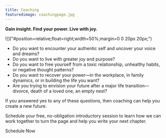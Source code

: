 ```yaml
---
title: Coaching
featuredimage: coachingpage.jpg
---
```

**Gain insight. Find your power. Live with joy.**

![]("#position=relative;float=right;width=50%;margin=0 0 20px 20px;")

* Do you want to encounter your authentic self and uncover your voice and dreams?
* Do you want to live with greater joy and purpose?
* Do you want to free yourself from a toxic relationship, unhealthy habits, or negative thought patterns?
* Do you want to recover your power—in the workplace, in family dynamics, or in building the life you want?
* Are you trying to envision your future after a major life transition—divorce, death of a loved one, an empty nest?

If you answered yes to any of these questions, then coaching can help you create a new future. 

Schedule your free, no-obligation introductory session to learn how we can work together to turn the page and help you write your next chapter.

<!-- <div style="float:right;"><featured-products id="prod_JxZxiQjWAhhMpc"></featured-products></div> -->

<calendly-button align="left">Schedule Now</calendly-button>